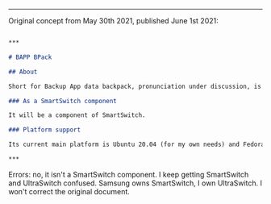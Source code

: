 
***

Original concept from May 30th 2021, published June 1st 2021:

```markdown

***

# BAPP BPack

## About

Short for Backup App data backpack, pronunciation under discussion, is a tool that keeps all system and normal program app data in a backpack that can be backed up once per session, and also before shutdown (prompting the user to backup before a repair) so that the device is immediately the same after a complete reinstall upon startup.

### As a SmartSwitch component

It will be a component of SmartSwitch.

### Platform support

Its current main platform is Ubuntu 20.04 (for my own needs) and Fedora 33. Development will be available for every other Linux distribution and Linux version, but these 2 versions will receive the most support for the time being.

***

```

Errors: no, it isn't a SmartSwitch component. I keep getting SmartSwitch and UltraSwitch confused. Samsung owns SmartSwitch, I own UltraSwitch. I won't correct the original document.

